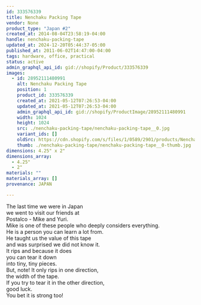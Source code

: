```yaml
---
id: 333576339
title: Nenchaku Packing Tape
vendor: None
product_type: "Japan #2"
created_at: 2014-08-04T23:58:19-04:00
handle: nenchaku-packing-tape
updated_at: 2024-12-20T05:44:37-05:00
published_at: 2011-06-02T14:47:00-04:00
tags: hardware, office, practical
status: active
admin_graphql_api_id: gid://shopify/Product/333576339
images:
  - id: 28952111480991
    alt: Nenchaku Packing Tape
    position: 1
    product_id: 333576339
    created_at: 2021-05-12T07:26:53-04:00
    updated_at: 2021-05-12T07:26:53-04:00
    admin_graphql_api_id: gid://shopify/ProductImage/28952111480991
    width: 1024
    height: 1024
    src: ./nenchaku-packing-tape/nenchaku-packing-tape__0.jpg
    variant_ids: []
    oldSrc: https://cdn.shopify.com/s/files/1/0589/2901/products/Nenchaku-Packing-Tape.jpg?v=1620818813
    thumb: ./nenchaku-packing-tape/nenchaku-packing-tape__0-thumb.jpg
dimensions: 4.25" x 2"
dimensions_array:
  - 4.25"
  - 2"
materials: ""
materials_array: []
provenance: JAPAN

---
```


The last time we were in Japan  
we went to visit our friends at  
Postalco - Mike and Yuri.  
Mike is one of these people who deeply considers everything.  
He is a person you can learn a lot from.  
He taught us the value of this tape  
and was surprised we did not know it.  
It rips and because it does  
you can tear it down  
into tiny, tiny pieces.  
But, note! It only rips in one direction,  
the width of the tape.  
If you try to tear it in the other direction,  
good luck.  
You bet it is strong too!